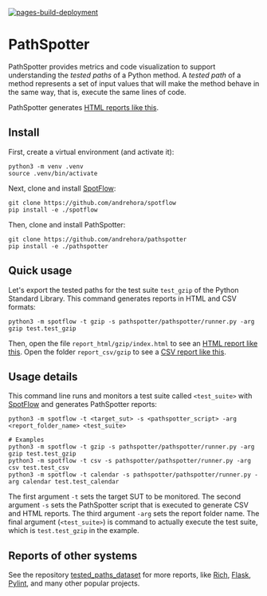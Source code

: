 [![pages-build-deployment](https://github.com/andrehora/pathspotter/actions/workflows/pages/pages-build-deployment/badge.svg)](https://github.com/andrehora/pathspotter/actions/workflows/pages/pages-build-deployment)

# PathSpotter

PathSpotter provides metrics and code visualization to support understanding the *tested paths* of a Python method.
A *tested path* of a method represents a set of input values that will make the method behave in the same way, that is, execute the same lines of code.

PathSpotter generates [HTML reports like this](https://andrehora.github.io/pathspotter/examples/report_html/calendar).

## Install

First, create a virtual environment (and activate it):

```
python3 -m venv .venv			
source .venv/bin/activate
```

Next, clone and install [SpotFlow](https://github.com/andrehora/spotflow):
```
git clone https://github.com/andrehora/spotflow
pip install -e ./spotflow
```

Then, clone and install PathSpotter:
```
git clone https://github.com/andrehora/pathspotter
pip install -e ./pathspotter
```

## Quick usage

Let's export the tested paths for the test suite `test_gzip` of the Python Standard Library.
This command generates reports in HTML and CSV formats:

```
python3 -m spotflow -t gzip -s pathspotter/pathspotter/runner.py -arg gzip test.test_gzip
```

Then, open the file `report_html/gzip/index.html` to see an [HTML report like this](https://andrehora.github.io/pathspotter/examples/report_html/gzip).
Open the folder `report_csv/gzip` to see a [CSV report like this](https://github.com/andrehora/pathspotter/blob/main/examples/report_csv/gzip).


## Usage details

This command line runs and monitors a test suite called `<test_suite>` with [SpotFlow](https://github.com/andrehora/spotflow) and generates PathSpotter reports:

```
python3 -m spotflow -t <target_sut> -s <pathspotter_script> -arg <report_folder_name> <test_suite>

# Examples
python3 -m spotflow -t gzip -s pathspotter/pathspotter/runner.py -arg gzip test.test_gzip
python3 -m spotflow -t csv -s pathspotter/pathspotter/runner.py -arg csv test.test_csv
python3 -m spotflow -t calendar -s pathspotter/pathspotter/runner.py -arg calendar test.test_calendar
```

The first argument `-t` sets the target SUT to be monitored.
The second argument `-s` sets the PathSpotter script that is executed to generate CSV and HTML reports.
The third argument `-arg` sets the report folder name.
The final argument (`<test_suite>`) is command to actually execute the test suite, which is `test.test_gzip` in the example.


## Reports of other systems

See the repository [tested_paths_dataset](https://github.com/andrehora/tested_paths_dataset) for more reports, like [Rich](xxx), [Flask](xxx), [Pylint](xxx), and many other popular projects.